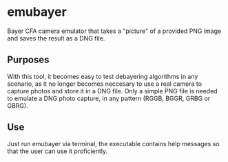 # emubayer
Bayer CFA camera emulator that takes a "picture" of a provided PNG image and saves the result as a DNG file.

## Purposes
With this tool, it becomes easy to test debayering algorithms in any scenario, as it no longer becomes neccesary to use a real camera to capture photos and store it in a DNG file. Only a simple PNG file is needed to emulate a DNG photo capture, in any pattern (RGGB, BGGR, GRBG or GBRG).

## Use
Just run emubayer via terminal, the executable contains help messages so that the user can use it proficiently.
